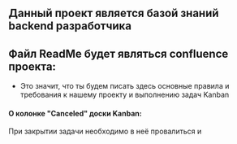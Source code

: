 ## Данный проект является базой знаний backend разработчика
## Файл ReadMe будет являться confluence проекта:

- Это значит, что ты будем писать здесь основные правила и требования к нашему проекту и выполнению задач Kanban




#### О колонке "Canceled" доски Kanban: 

При закрытии задачи необходимо в неё провалиться и 

